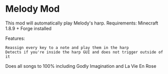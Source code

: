 # Melody Mod

This mod will automatically play Melody's harp. 
Requirements: Minecraft 1.8.9 + Forge installed


Features:

    Reassign every key to a note and play them in the harp
    Detects if you're inside the harp GUI and does not trigger outside of it


Does all songs to 100% including Godly Imagination and La Vie En Rose

[Melody]: https://wiki.hypixel.net/Melody


